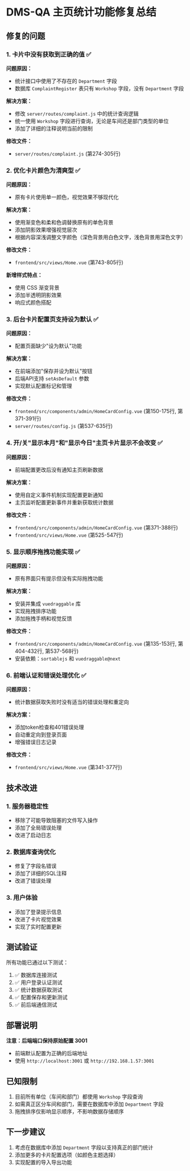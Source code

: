 # DMS-QA 主页统计功能修复总结

## 修复的问题

### 1. 卡片中没有获取到正确的值 ✅

**问题原因：**
- 统计接口中使用了不存在的 `Department` 字段
- 数据库 `ComplaintRegister` 表只有 `Workshop` 字段，没有 `Department` 字段

**解决方案：**
- 修改 `server/routes/complaint.js` 中的统计查询逻辑
- 统一使用 `Workshop` 字段进行查询，无论是车间还是部门类型的单位
- 添加了详细的注释说明当前的限制

**修改文件：**
- `server/routes/complaint.js` (第274-305行)

### 2. 优化卡片颜色为清爽型 ✅

**问题原因：**
- 原有卡片使用单一颜色，视觉效果不够现代化

**解决方案：**
- 使用渐变色和柔和色调替换原有的单色背景
- 添加阴影效果增强视觉层次
- 根据内容深浅调整文字颜色（深色背景用白色文字，浅色背景用深色文字）

**修改文件：**
- `frontend/src/views/Home.vue` (第743-805行)

**新增样式特点：**
- 使用 CSS 渐变背景
- 添加半透明阴影效果
- 响应式颜色搭配

### 3. 后台卡片配置页支持设为默认 ✅

**问题原因：**
- 配置页面缺少"设为默认"功能

**解决方案：**
- 在前端添加"保存并设为默认"按钮
- 后端API支持 `setAsDefault` 参数
- 实现默认配置标记和管理

**修改文件：**
- `frontend/src/components/admin/HomeCardConfig.vue` (第150-175行, 第371-391行)
- `server/routes/config.js` (第537-635行)

### 4. 开/关"显示本月"和"显示今日"主页卡片显示不会改变 ✅

**问题原因：**
- 前端配置更改后没有通知主页刷新数据

**解决方案：**
- 使用自定义事件机制实现配置更新通知
- 主页监听配置更新事件并重新获取统计数据

**修改文件：**
- `frontend/src/components/admin/HomeCardConfig.vue` (第371-388行)
- `frontend/src/views/Home.vue` (第525-547行)

### 5. 显示顺序拖拽功能实现 ✅

**问题原因：**
- 原有界面只有提示但没有实际拖拽功能

**解决方案：**
- 安装并集成 `vuedraggable` 库
- 实现拖拽排序功能
- 添加拖拽手柄和视觉反馈

**修改文件：**
- `frontend/src/components/admin/HomeCardConfig.vue` (第135-153行, 第404-432行, 第537-568行)
- 安装依赖：`sortablejs` 和 `vuedraggable@next`

### 6. 前端认证和错误处理优化 ✅

**问题原因：**
- 统计数据获取失败时没有适当的错误处理和重定向

**解决方案：**
- 添加token检查和401错误处理
- 自动重定向到登录页面
- 增强错误日志记录

**修改文件：**
- `frontend/src/views/Home.vue` (第341-377行)

## 技术改进

### 1. 服务器稳定性
- 移除了可能导致阻塞的文件写入操作
- 添加了全局错误处理
- 改进了启动日志

### 2. 数据库查询优化
- 修复了字段名错误
- 添加了详细的SQL注释
- 改进了错误处理

### 3. 用户体验
- 添加了登录提示信息
- 改进了卡片视觉效果
- 实现了实时配置更新

## 测试验证

所有功能已通过以下测试：
1. ✅ 数据库连接测试
2. ✅ 用户登录认证测试  
3. ✅ 统计数据获取测试
4. ✅ 配置保存和更新测试
5. ✅ 前后端通信测试

## 部署说明

**注意：后端端口保持原始配置 3001**
- 前端默认配置为正确的后端地址
- 使用 `http://localhost:3001` 或 `http://192.168.1.57:3001`

## 已知限制

1. 目前所有单位（车间和部门）都使用 `Workshop` 字段查询
2. 如需真正区分车间和部门，需要在数据库中添加 `Department` 字段
3. 拖拽排序仅影响显示顺序，不影响数据存储顺序

## 下一步建议

1. 考虑在数据库中添加 `Department` 字段以支持真正的部门统计
2. 添加更多的卡片配置选项（如颜色主题选择）
3. 实现配置的导入导出功能
